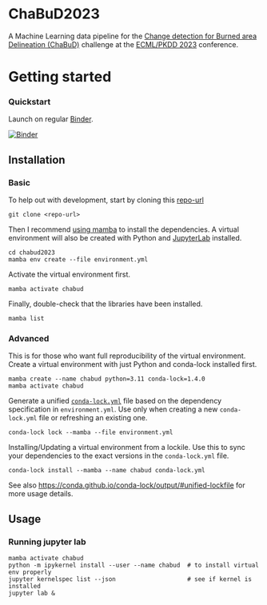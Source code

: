 # ChaBuD2023

A Machine Learning data pipeline for the
[Change detection for Burned area Delineation (ChaBuD)](https://huggingface.co/spaces/competitions/ChaBuD-ECML-PKDD2023)
challenge at the [ECML/PKDD 2023](https://2023.ecmlpkdd.org/submissions/discovery-challenge/challenges)
conference.

# Getting started

### Quickstart

Launch on regular [Binder](https://mybinder.readthedocs.io/en/latest).

[![Binder](https://mybinder.org/badge_logo.svg)](https://mybinder.org/v2/gh/developmentseed/chabud2023/main)

## Installation

### Basic

To help out with development, start by cloning this [repo-url](/../../)

    git clone <repo-url>

Then I recommend [using mamba](https://mamba.readthedocs.io/en/latest/installation.html)
to install the dependencies.
A virtual environment will also be created with Python and
[JupyterLab](https://github.com/jupyterlab/jupyterlab) installed.

    cd chabud2023
    mamba env create --file environment.yml

Activate the virtual environment first.

    mamba activate chabud

Finally, double-check that the libraries have been installed.

    mamba list

### Advanced

This is for those who want full reproducibility of the virtual environment.
Create a virtual environment with just Python and conda-lock installed first.

    mamba create --name chabud python=3.11 conda-lock=1.4.0
    mamba activate chabud

Generate a unified [`conda-lock.yml`](https://github.com/conda/conda-lock) file
based on the dependency specification in `environment.yml`. Use only when
creating a new `conda-lock.yml` file or refreshing an existing one.

    conda-lock lock --mamba --file environment.yml

Installing/Updating a virtual environment from a lockile. Use this to sync your
dependencies to the exact versions in the `conda-lock.yml` file.

    conda-lock install --mamba --name chabud conda-lock.yml

See also https://conda.github.io/conda-lock/output/#unified-lockfile for more
usage details.

## Usage

### Running jupyter lab

    mamba activate chabud
    python -m ipykernel install --user --name chabud  # to install virtual env properly
    jupyter kernelspec list --json                    # see if kernel is installed
    jupyter lab &
